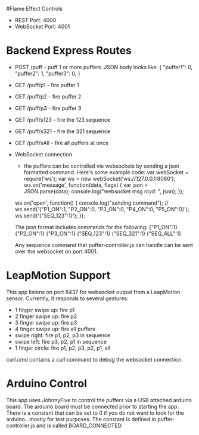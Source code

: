 #Flame Effect Controls

* REST Port: 4000
* WebSocket Port: 4001

Backend Express Routes
==============
* POST /puff - puff 1 or more puffers.
  JSON body looks like: 
	{
		"puffer1": 0,
		"puffer2": 1,
		"puffer3": 0, 
	}
* GET /puff/p1 - fire puffer 1
* GET /puff/p2 - fire puffer 2
* GET /puff/p3 - fire puffer 3
* GET /puff/s123 - fire the 123 sequence
* GET /puff/s321 - fire the 321 sequence
* GET /puff/sAll - fire all puffers at once


* WebSocket connection
	- the puffers can be controlled via websockets by sending a json formatted command.
	Here's some example code:
	var webSocket = require('ws');
	var ws = new webSocket('ws://127.0.0.1:8080');
    ws.on('message', function(data, flags) {
        var json = JSON.parse(data);
        console.log("websocket msg rcvd: ", json);
    });

    ws.on('open', function() {
        console.log("sending command");
        // ws.send('{"P1_ON":1, "P2_ON":0, "P3_ON":0, "P4_ON":0, "P5_ON":0}');
        ws.send('{"SEQ_123":1}');
    });

    The json format includes commands for the following:
    {"P1_ON":1}
    {"P2_ON":1}
    {"P3_ON":1}
    ("SEQ_123":1}
    ("SEQ_321":1}
    ("SEQ_ALL":1}

    Any sequence command that puffer-controller.js can handle can be sent over the websocket on port 4001.

LeapMotion Support
==============
This app listens on port 6437 for websocket output from a LeapMotion sensor.  Currently, it responds to several gestures:
* 1 finger swipe up: fire p1
* 2 finger swipe up: fire p2
* 3 finger swipe up: fire p3
* 4 finger swipe up: fire all puffers
* swipe right: fire p1, p2, p3 in sequence
* swipe left: fire p3, p2, p1 in sequence
* 1 finger circle: fire p1, p2, p3, p2, p1, all

curl.cmd contains a curl command to debug the websocket connection.

Arduino Control
==============
This app uses JohnnyFive to control the puffers via a USB attached arduino board.  The arduino board must be connected prior to starting the app.  There is a constant that can be set to 0 if you do not want to look for the arduino...mostly for test purposes.  The constant is defined in puffer-controller.js and is called BOARD_CONNECTED.
